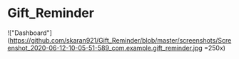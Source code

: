 # Gift_Reminder


!["Dashboard"](https://github.com/skaran921/Gift_Reminder/blob/master/screenshots/Screenshot_2020-06-12-10-05-51-589_com.example.gift_reminder.jpg =250x)
